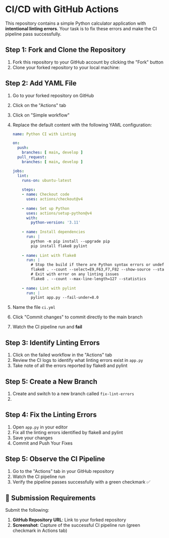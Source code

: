 # CI/CD with GitHub Actions

This repository contains a simple Python calculator application with **intentional linting errors**. Your task is to fix these errors and make the CI pipeline pass successfully.

## Step 1: Fork and Clone the Repository

1. Fork this repository to your GitHub account by clicking the "Fork" button
2. Clone your forked repository to your local machine:

## Step 2: Add YAML File

1. Go to your forked repository on GitHub
2. Click on the "Actions" tab
3. Click on "Simple workflow"
4. Replace the default content with the following YAML configuration:
   ```yaml
   name: Python CI with Linting

   on:
     push:
       branches: [ main, develop ]
     pull_request:
       branches: [ main, develop ]

   jobs:
     lint:
       runs-on: ubuntu-latest
       
       steps:
       - name: Checkout code
         uses: actions/checkout@v4
       
       - name: Set up Python
         uses: actions/setup-python@v4
         with:
           python-version: '3.11'
       
       - name: Install dependencies
         run: |
           python -m pip install --upgrade pip
           pip install flake8 pylint
       
       - name: Lint with flake8
         run: |
           # Stop the build if there are Python syntax errors or undefined names
           flake8 . --count --select=E9,F63,F7,F82 --show-source --statistics
           # Exit with error on any linting issues
           flake8 . --count --max-line-length=127 --statistics
       
       - name: Lint with pylint
         run: |
           pylint app.py --fail-under=8.0
   ```

5. Name the file `ci.yml` 
6. Click "Commit changes" to commit directly to the main branch
7. Watch the CI pipeline run and **fail**

## Step 3: Identify Linting Errors

1. Click on the failed workflow in the "Actions" tab
2. Review the CI logs to identify what linting errors exist in `app.py`
3. Take note of all the errors reported by flake8 and pylint

## Step 5: Create a New Branch
1. Create and switch to a new branch called `fix-lint-errors`
2. 

## Step 4: Fix the Linting Errors

1. Open `app.py` in your editor
2. Fix all the linting errors identified by flake8 and pylint
3. Save your changes
4. Commit and Push Your Fixes

## Step 5: Observe the CI Pipeline

1. Go to the "Actions" tab in your GitHub repository
2. Watch the CI pipeline run
3. Verify the pipeline passes successfully with a green checkmark ✅

## 📝 Submission Requirements

Submit the following:

1. **GitHub Repository URL**: Link to your forked repository
2. **Screenshot**: Capture of the successful CI pipeline run (green checkmark in Actions tab)
